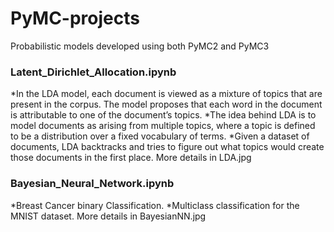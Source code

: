 # PyMC-projects
Probabilistic models developed using both PyMC2 and PyMC3

### Latent_Dirichlet_Allocation.ipynb
*In the LDA model, each document is viewed as a mixture of topics that are present in the corpus. The model proposes that each word in the document is attributable to one of the document’s topics.
*The idea behind LDA is to model documents as arising from multiple topics, where a topic is defined to be a distribution over a fixed vocabulary of terms.
*Given a dataset of documents, LDA backtracks and tries to figure out what topics would create those documents in the first place.
More details in LDA.jpg

### Bayesian_Neural_Network.ipynb
*Breast Cancer binary Classification.
*Multiclass classification for the MNIST dataset.
More details in BayesianNN.jpg
